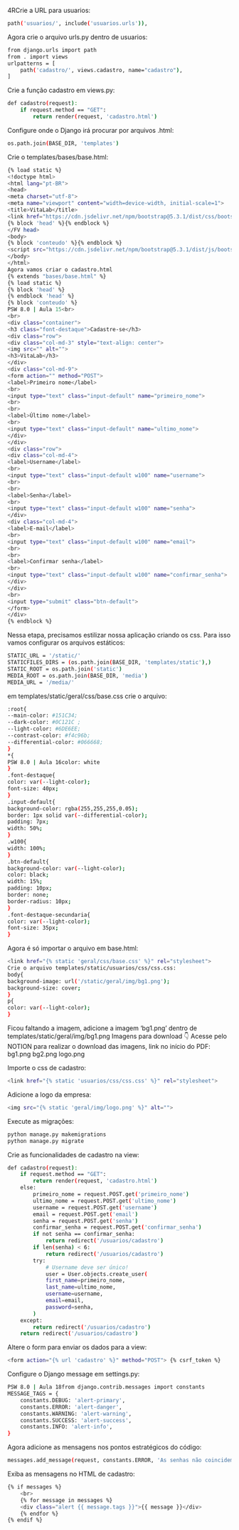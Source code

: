 4RCrie a URL para usuarios:
```bash
path('usuarios/', include('usuarios.urls')),
```

Agora crie o arquivo urls.py dentro de usuarios:
```bash
from django.urls import path
from . import views
urlpatterns = [
    path('cadastro/', views.cadastro, name="cadastro"),
]
```

Crie a função cadastro em views.py:
```bash
def cadastro(request):
    if request.method == "GET":
        return render(request, 'cadastro.html')
```

Configure onde o Django irá procurar por arquivos .html:
```bash
os.path.join(BASE_DIR, 'templates')
```

Crie o templates/bases/base.html:
```bash
{% load static %}
<!doctype html>
<html lang="pt-BR">
<head>
<meta charset="utf-8">
<meta name="viewport" content="width=device-width, initial-scale=1">
<title>VitaLab</title>
<link href="https://cdn.jsdelivr.net/npm/bootstrap@5.3.1/dist/css/bootstrap.min.css" rel="st[+.lesheet">
{% block 'head' %}{% endblock %}
</FV head>
<body>
{% block 'conteudo' %}{% endblock %}
<script src="https://cdn.jsdelivr.net/npm/bootstrap@5.3.1/dist/js/bootstrap.bundle.min.js"></script>
</body>
</html>
Agora vamos criar o cadastro.html
{% extends "bases/base.html" %}
{% load static %}
{% block 'head' %}
{% endblock 'head' %}
{% block 'conteudo' %}
PSW 8.0 | Aula 15<br>
<br>
<div class="container">
<h3 class="font-destaque">Cadastre-se</h3>
<div class="row">
<div class="col-md-3" style="text-align: center">
<img src="" alt="">
<h3>VitaLab</h3>
</div>
<div class="col-md-9">
<form action="" method="POST">
<label>Primeiro nome</label>
<br>
<input type="text" class="input-default" name="primeiro_nome">
<br>
<br>
<label>Último nome</label>
<br>
<input type="text" class="input-default" name="ultimo_nome">
</div>
</div>
<div class="row">
<div class="col-md-4">
<label>Username</label>
<br>
<input type="text" class="input-default w100" name="username">
<br>
<br>
<label>Senha</label>
<br>
<input type="text" class="input-default w100" name="senha">
</div>
<div class="col-md-4">
<label>E-mail</label>
<br>
<input type="text" class="input-default w100" name="email">
<br>
<br>
<label>Confirmar senha</label>
<br>
<input type="text" class="input-default w100" name="confirmar_senha">
</div>
</div>
<br>
<input type="submit" class="btn-default">
</form>
</div>
{% endblock %}
```

Nessa etapa, precisamos estilizar nossa aplicação criando os css. Para isso vamos configurar os arquivos estáticos:
```bash
STATIC_URL = '/static/'
STATICFILES_DIRS = (os.path.join(BASE_DIR, 'templates/static'),)
STATIC_ROOT = os.path.join('static')
MEDIA_ROOT = os.path.join(BASE_DIR, 'media')
MEDIA_URL = '/media/'
```

em templates/static/geral/css/base.css crie o arquivo:
```bash
:root{
--main-color: #151C34;
--dark-color: #0C121C ;
--light-color: #6DE6EE;
--contrast-color: #f4c96b;
--differential-color: #066668;
}
*{
PSW 8.0 | Aula 16color: white
}
.font-destaque{
color: var(--light-color);
font-size: 40px;
}
.input-default{
background-color: rgba(255,255,255,0.05);
border: 1px solid var(--differential-color);
padding: 7px;
width: 50%;
}
.w100{
width: 100%;
}
.btn-default{
background-color: var(--light-color);
color: black;
width: 15%;
padding: 10px;
border: none;
border-radius: 10px;
}
.font-destaque-secundaria{
color: var(--light-color);
font-size: 35px;
}
```

Agora é só importar o arquivo em base.html:
```bash
<link href="{% static 'geral/css/base.css' %}" rel="stylesheet">
Crie o arquivo templates/static/usuarios/css/css.css:
body{
background-image: url('/static/geral/img/bg1.png');
background-size: cover;
}
p{
color: var(--light-color);
}
```

Ficou faltando a imagem, adicione a imagem ‘bg1.png’ dentro de templates/static/geral/img/bg1.png
Imagens para download 👇
Acesse pelo NOTION para realizar o download das imagens, link no início do PDF:
bg1.png
bg2.png
logo.png


Importe o css de cadastro:
```bash
<link href="{% static 'usuarios/css/css.css' %}" rel="stylesheet">
```

Adicione a logo da empresa:
```bash
<img src="{% static 'geral/img/logo.png' %}" alt="">
```

Execute as migrações:
```bash
python manage.py makemigrations
python manage.py migrate
```

Crie as funcionalidades de cadastro na view:
```bash
def cadastro(request):
    if request.method == "GET":
        return render(request, 'cadastro.html')
    else:
        primeiro_nome = request.POST.get('primeiro_nome')
        ultimo_nome = request.POST.get('ultimo_nome')
        username = request.POST.get('username')
        email = request.POST.get('email')
        senha = request.POST.get('senha')
        confirmar_senha = request.POST.get('confirmar_senha')
        if not senha == confirmar_senha:
            return redirect('/usuarios/cadastro')
        if len(senha) < 6:
            return redirect('/usuarios/cadastro')
        try:
            # Username deve ser único!
            user = User.objects.create_user(
            first_name=primeiro_nome,
            last_name=ultimo_nome,
            username=username,
            email=email,
            password=senha,
        )
    except:
        return redirect('/usuarios/cadastro')
    return redirect('/usuarios/cadastro')
```

Altere o form para enviar os dados para a view:
```bash
<form action="{% url 'cadastro' %}" method="POST"> {% csrf_token %}
```
Configure o Django message em settings.py:
```bash
PSW 8.0 | Aula 18from django.contrib.messages import constants
MESSAGE_TAGS = {
    constants.DEBUG: 'alert-primary',
    constants.ERROR: 'alert-danger',
    constants.WARNING: 'alert-warning',
    constants.SUCCESS: 'alert-success',
    constants.INFO: 'alert-info',
}
```

Agora adicione as mensagens nos pontos estratégicos do código:
```bash
messages.add_message(request, constants.ERROR, 'As senhas não coincidem')
```

Exiba as mensagens no HTML de cadastro:
```bash
{% if messages %}
    <br>
    {% for message in messages %}
    <div class="alert {{ message.tags }}">{{ message }}</div>
    {% endfor %}
{% endif %}
```

